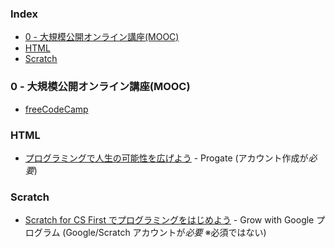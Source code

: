 ### Index

* [0 - 大規模公開オンライン講座(MOOC)](#0---mooc)
* [HTML](#html)
* [Scratch](#scratch) 
  

### <a id="0---mooc"></a>0 - 大規模公開オンライン講座(MOOC)

* [freeCodeCamp](https://www.freecodecamp.org/japanese)


### HTML 

* [プログラミングで人生の可能性を広げよう](https://prog-8.com0) - Progate (アカウント作成が*必要*) 


### Scratch

* [Scratch for CS First でプログラミングをはじめよう](https://csfirst.withgoogle.com/c/cs-first/ja/welcome-to-cs-first/overview.html) - Grow with Google プログラム (Google/Scratch アカウントが*必要* ※必須ではない)

